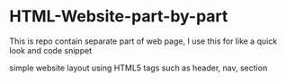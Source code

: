 # HTML-Website-part-by-part
This is repo contain separate part of web page, I use this for like a quick look and code snippet 

simple website layout using HTML5 tags such as  header, nav, section
